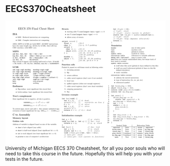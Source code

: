 # EECS370Cheatsheet
![Screenshot](screenshot-1.png)
University of Michigan EECS 370 Cheatsheet, for all you poor souls who will need to take this course in the future. Hopefully this will help you with your tests in the future.
